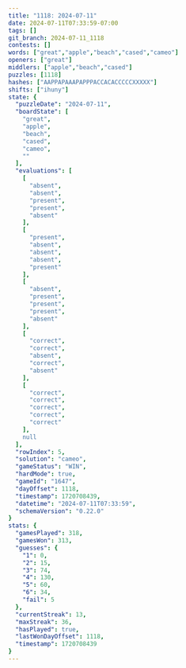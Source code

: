 ```yaml
---
title: "1118: 2024-07-11"
date: 2024-07-11T07:33:59-07:00
tags: []
git_branch: 2024-07-11_1118
contests: []
words: ["great","apple","beach","cased","cameo"]
openers: ["great"]
middlers: ["apple","beach","cased"]
puzzles: [1118]
hashes: ["AAPPAPAAAPAPPPACCACACCCCCXXXXX"]
shifts: ["ihuny"]
state: {
  "puzzleDate": "2024-07-11",
  "boardState": [
    "great",
    "apple",
    "beach",
    "cased",
    "cameo",
    ""
  ],
  "evaluations": [
    [
      "absent",
      "absent",
      "present",
      "present",
      "absent"
    ],
    [
      "present",
      "absent",
      "absent",
      "absent",
      "present"
    ],
    [
      "absent",
      "present",
      "present",
      "present",
      "absent"
    ],
    [
      "correct",
      "correct",
      "absent",
      "correct",
      "absent"
    ],
    [
      "correct",
      "correct",
      "correct",
      "correct",
      "correct"
    ],
    null
  ],
  "rowIndex": 5,
  "solution": "cameo",
  "gameStatus": "WIN",
  "hardMode": true,
  "gameId": "1647",
  "dayOffset": 1118,
  "timestamp": 1720708439,
  "datetime": "2024-07-11T07:33:59",
  "schemaVersion": "0.22.0"
}
stats: {
  "gamesPlayed": 318,
  "gamesWon": 313,
  "guesses": {
    "1": 0,
    "2": 15,
    "3": 74,
    "4": 130,
    "5": 60,
    "6": 34,
    "fail": 5
  },
  "currentStreak": 13,
  "maxStreak": 36,
  "hasPlayed": true,
  "lastWonDayOffset": 1118,
  "timestamp": 1720708439
}
---
```

<!-- more -->
